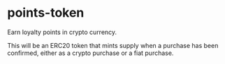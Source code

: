 # points-token
Earn loyalty points in crypto currency.

This will be an ERC20 token that mints supply when a purchase has been confirmed, either as a crypto purchase or a fiat purchase. 
